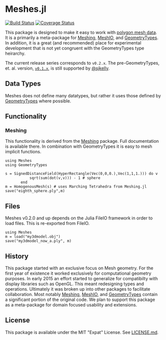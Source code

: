 # Meshes.jl

[![Build Status](https://travis-ci.org/JuliaGeometry/Meshes.jl.svg?branch=master)](https://travis-ci.org/JuliaGeometry/Meshes.jl)
[![Coverage Status](https://img.shields.io/coveralls/JuliaGeometry/Meshes.jl.svg)](https://coveralls.io/r/JuliaGeometry/Meshes.jl)

This package is designed to make it easy to work with [polygon mesh data](https://en.wikipedia.org/wiki/Polygon_mesh).
It is a primarily a meta-package for
[Meshing](https://github.com/JuliaGeometry/Meshing.jl),
[MeshIO](https://github.com/JuliaIO/MeshIO.jl),
and [GeometryTypes](https://github.com/JuliaGeometry/GeometryTypes.jl).
In addition, it is a great (and recommended) place for experimental
development that is not yet congruent with the GeometryTypes type heirarchy.

The current release series corresponds to `v0.2.x`. The pre-GeometryTypes, et. al.
version, [`v0.1.x`](https://github.com/JuliaGeometry/Meshes.jl/tree/v0.1.x),
is still supported by [@sjkelly](https://github.com/sjkelly/).

## Data Types

Meshes does not define many datatypes, but rather it uses those defined by
[GeometryTypes](https://github.com/JuliaGeometry/GeometryTypes.jl) where possible.

## Functionality

### Meshing

This functionality is derived from the
[Meshing](https://github.com/JuliaGeometry/Meshing.jl) package.
Full documentation is available there.
In combination with GeometryTypes it is easy to mesh implicit functions.

```
using Meshes
using GeometryTypes

s = SignedDistanceField(HyperRectangle(Vec(0,0,0.),Vec(1,1,1.))) do v
           sqrt(sum(dot(v,v))) - 1 # sphere
       end
m = HomogenousMesh(s) # uses Marching Tetrahedra from Meshing.jl
save("eighth_sphere.ply",m)
```

## Files

Meshes v0.2.0 and up depends on the Julia FileIO framework in order to load
files. This is re-exported from FileIO.

```
using Meshes
m = load("my3dmodel.obj")
save("my3dmodel_now_a.ply", m)
```

## History

This package started with an exclusive focus on Mesh geometry. For the first
year of existence it worked exclusively for computational geometry purposes. In
early 2015 an effort started to generalize for compatibilty with display
libraries such as OpenGL. This meant redesigning types and operations.
Ultimately it was broken up into other packages to facilitate collaboration.
Most notably
[Meshing](https://github.com/JuliaGeometry/Meshing.jl),
[MeshIO](https://github.com/JuliaIO/MeshIO.jl),
and [GeometryTypes](https://github.com/JuliaGeometry/GeometryTypes.jl)
contain a significant portion of the original code. We plan to support this
package as a meta-package for domain focused usability and extensions.

## License
This package is available under the MIT "Expat" License. See [LICENSE.md](./LICENSE.md).
